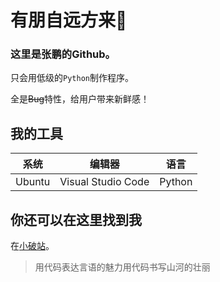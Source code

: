 # 有朋自远方来👋

### 这里是张鹏的Github。

只会用低级的`Python`制作程序。

全是~~Bug~~特性，给用户带来新鲜感！

## 我的工具

|系统|编辑器|语言|
|--|--|--|
|Ubuntu|Visual Studio Code|Python|

## 你还可以在这里找到我

在[小破站](https://space.bilibili.com/3493094225873070)。

> 用代码表达言语的魅力用代码书写山河的壮丽
